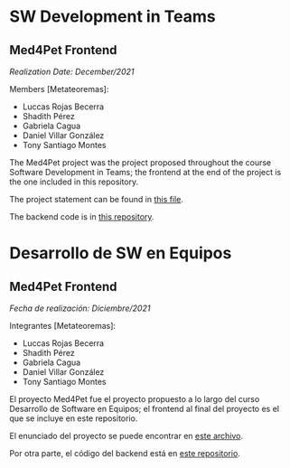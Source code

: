 # SW Development in Teams

## Med4Pet Frontend

*Realization Date: December/2021*

Members [Metateoremas]:

- Luccas Rojas Becerra
- Shadith Pérez
- Gabriela Cagua
- Daniel Villar González
- Tony Santiago Montes

The Med4Pet project was the project proposed throughout the course Software Development in Teams; the frontend at the end of the project is the one included in this repository.

The project statement can be found in [this file](https://github.com/t-montes/202120-DSW-Med4Pet_Back/s2-4-Med4Pet.pdf).

The backend code is in [this repository](https://github.com/t-montes/202120-DSW-Med4Pet_Back).


# Desarrollo de SW en Equipos

## Med4Pet Frontend

*Fecha de realización: Diciembre/2021*

Integrantes [Metateoremas]:

- Luccas Rojas Becerra
- Shadith Pérez
- Gabriela Cagua
- Daniel Villar González
- Tony Santiago Montes

El proyecto Med4Pet fue el proyecto propuesto a lo largo del curso Desarrollo de Software en Equipos; el frontend al final del proyecto es el que se incluye en este repositorio.

El enunciado del proyecto se puede encontrar en [este archivo](https://github.com/t-montes/202120-DSW-Med4Pet_Back/s2-4-Med4Pet.pdf). 

Por otra parte, el código del backend está en [este repositorio](https://github.com/t-montes/202120-DSW-Med4Pet_Back).
